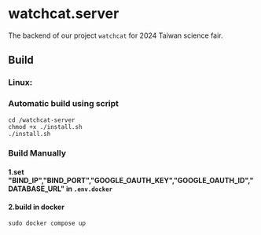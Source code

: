 
# watchcat.server

The backend of our project `watchcat` for 2024 Taiwan science fair.

## Build

### Linux:
### Automatic build using script
    cd /watchcat-server
    chmod +x ./install.sh
    ./install.sh
### Build Manually
#### 1.set "BIND_IP","BIND_PORT","GOOGLE_OAUTH_KEY","GOOGLE_OAUTH_ID","DATABASE_URL" in ```.env.docker```
#### 2.build in docker
    sudo docker compose up
